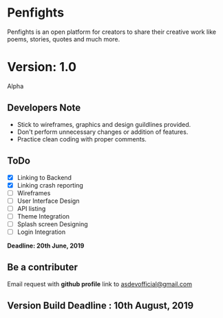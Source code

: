 # Penfights
Penfights is an open platform for creators to share their creative work like poems, stories, quotes and much more.

# Version: __1.0__
Alpha

## Developers Note
- Stick to wireframes, graphics and design guildlines provided. 
- Don't perform unnecessary changes or addition of features. 
- Practice clean coding with proper comments.

## ToDo
- [x] Linking to Backend
- [x] Linking crash reporting
- [ ] Wireframes
- [ ] User Interface Design
- [ ] API listing
- [ ] Theme Integration
- [ ] Splash screen Designing
- [ ] Login Integration

__Deadline: 20th June, 2019__

## Be a contributer
Email request with __github profile__ link to asdevofficial@gmail.com

## Version Build Deadline : 10th August, 2019


